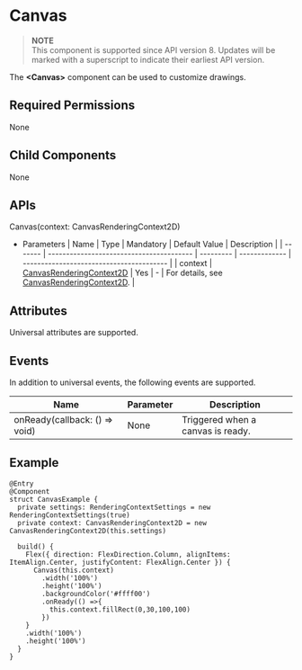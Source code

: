 # Canvas


> **NOTE**<br>
> This component is supported since API version 8. Updates will be marked with a superscript to indicate their earliest API version.


The **&lt;Canvas&gt;** component can be used to customize drawings.


## Required Permissions

None


## Child Components

None


## APIs

Canvas(context: CanvasRenderingContext2D)

- Parameters
    | Name    | Type                                     | Mandatory | Default Value | Description                              |
    | ------- | ---------------------------------------- | --------- | ------------- | ---------------------------------------- |
    | context | [CanvasRenderingContext2D](ts-canvasrenderingcontext2d.md) | Yes     | -             | For details, see [CanvasRenderingContext2D](ts-canvasrenderingcontext2d.md). |


## Attributes

Universal attributes are supported.


## Events

In addition to universal events, the following events are supported.

| Name                             | Parameter | Description      |
| -------------------------------- | --------- | ---------------- |
| onReady(callback: () =&gt; void) | None      | Triggered when a canvas is ready. |


## Example


```
@Entry
@Component
struct CanvasExample {
  private settings: RenderingContextSettings = new RenderingContextSettings(true)
  private context: CanvasRenderingContext2D = new CanvasRenderingContext2D(this.settings)

  build() {
    Flex({ direction: FlexDirection.Column, alignItems: ItemAlign.Center, justifyContent: FlexAlign.Center }) {
      Canvas(this.context)
        .width('100%')
        .height('100%')
        .backgroundColor('#ffff00')
        .onReady(() =>{
          this.context.fillRect(0,30,100,100)
        })
    }
    .width('100%')
    .height('100%')
  }
}
```
